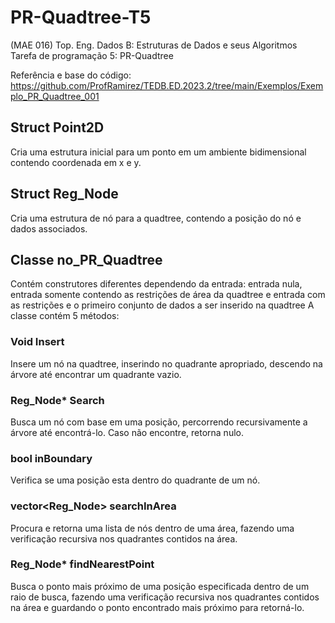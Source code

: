 # PR-Quadtree-T5

(MAE 016) Top. Eng. Dados B: Estruturas de Dados e seus Algoritmos
Tarefa de programação 5: PR-Quadtree

Referência e base do código: https://github.com/ProfRamirez/TEDB.ED.2023.2/tree/main/Exemplos/Exemplo_PR_Quadtree_001

## Struct Point2D
Cria uma estrutura inicial para um ponto em um ambiente bidimensional contendo coordenada em x e y.

## Struct Reg_Node
Cria uma estrutura de nó para a quadtree, contendo a posição do nó e dados associados. 

## Classe no_PR_Quadtree
Contém construtores diferentes dependendo da entrada: entrada nula, entrada somente contendo as restrições de área da quadtree e entrada com as restrições e o primeiro conjunto de dados a ser inserido na quadtree
A classe contém 5 métodos:

### Void Insert
Insere um nó na quadtree, inserindo no quadrante apropriado, descendo na árvore até encontrar um quadrante vazio. 

### Reg_Node* Search
Busca um nó com base em uma posição, percorrendo recursivamente a árvore até encontrá-lo. Caso não encontre, retorna nulo. 

### bool inBoundary
Verifica se uma posição esta dentro do quadrante de um nó. 

### vector<Reg_Node> searchInArea
Procura e retorna uma lista de nós dentro de uma área, fazendo uma verificação recursiva nos quadrantes contidos na área.

### Reg_Node* findNearestPoint
Busca o ponto mais próximo de uma posição especificada dentro de um raio de busca, fazendo uma verificação recursiva nos quadrantes contidos na área e guardando o ponto encontrado mais próximo para retorná-lo. 

